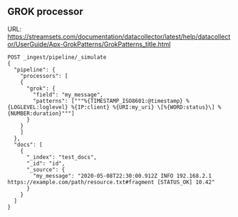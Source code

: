## GROK processor

URL: https://streamsets.com/documentation/datacollector/latest/help/datacollector/UserGuide/Apx-GrokPatterns/GrokPatterns_title.html
```
POST _ingest/pipeline/_simulate
{
  "pipeline": {
    "processors": [
    {
      "grok": {
        "field": "my_message",
        "patterns": ["""%{TIMESTAMP_ISO8601:@timestamp} %{LOGLEVEL:loglevel} %{IP:client} %{URI:my_uri} \[%{WORD:status}\] %{NUMBER:duration}"""]
      }
    }
    ]
  },
  "docs": [
    {
      "_index": "test_docs",
      "_id": "id",
      "_source": {
        "my_message": "2020-05-08T22:30:00.912Z INFO 192.168.2.1 https://example.com/path/resource.txt#fragment [STATUS_OK] 10.42"
      }
    }
  ]
}
```
